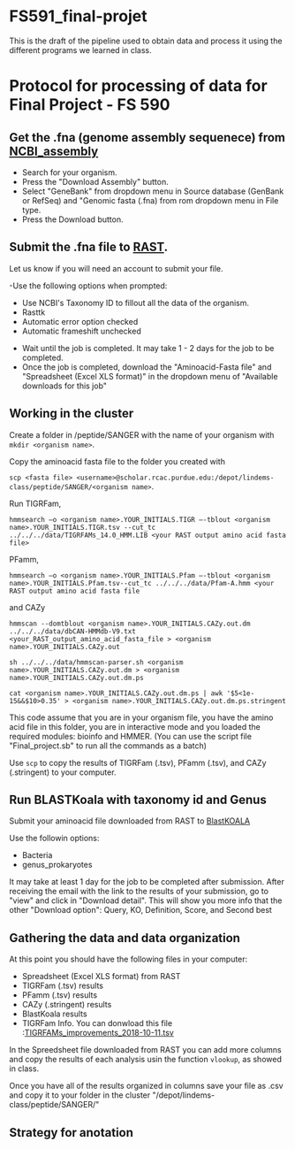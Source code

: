 # FS591_final-projet
This is the draft of the pipeline used to obtain data and process it using the different programs we learned in class. 

# Protocol for processing of data for Final Project - FS 590

## Get the .fna (genome assembly sequenece) from [NCBI_assembly](https://www.ncbi.nlm.nih.gov/assembly/)

- Search for your organism.
- Press the "Download Assembly" button. 
- Select "GeneBank" from dropdown menu in Source database (GenBank or RefSeq) and "Genomic fasta (.fna) from rom dropdown menu in File type. 
- Press the Download button.

## Submit the .fna file to [RAST](https://rast.nmpdr.org). 

Let us know if you will need an account to submit your file. 

-Use the following options when prompted:
  * Use NCBI's Taxonomy ID to fillout all the data of the organism.
  * Rasttk
  * Automatic error option checked 
  * Automatic frameshift unchecked

- Wait until the job is completed. It may take 1 - 2 days for the job to be completed. 
- Once the job is completed, download the "Aminoacid-Fasta file" and "Spreadsheet (Excel XLS format)" in the dropdown menu of "Available downloads for this job"

## Working in the cluster

Create a folder in /peptide/SANGER with the name of your organism with `mkdir <organism name>`. 

Copy the aminoacid fasta file to the folder you created with 

`scp <fasta file> <username>@scholar.rcac.purdue.edu:/depot/lindems-class/peptide/SANGER/<organism name>`.

Run TIGRFam, 

`hmmsearch –o <organism name>.YOUR_INITIALS.TIGR –-tblout <organism name>.YOUR_INITIALS.TIGR.tsv --cut_tc ../../../data/TIGRFAMs_14.0_HMM.LIB <your RAST output amino acid fasta file>`

PFamm, 

`hmmsearch –o <organism name>.YOUR_INITIALS.Pfam –-tblout <organism name>.YOUR_INITIALS.Pfam.tsv--cut_tc ../../../data/Pfam-A.hmm <your RAST output amino acid fasta file`

and CAZy

`hmmscan --domtblout <organism name>.YOUR_INITIALS.CAZy.out.dm ../../../data/dbCAN-HMMdb-V9.txt <your_RAST_output_amino_acid_fasta_file > <organism name>.YOUR_INITIALS.CAZy.out`

`sh ../../../data/hmmscan-parser.sh <organism name>.YOUR_INITIALS.CAZy.out.dm > <organism name>.YOUR_INITIALS.CAZy.out.dm.ps`

`cat <organism name>.YOUR_INITIALS.CAZy.out.dm.ps | awk '$5<1e-15&&$10>0.35' > <organism name>.YOUR_INITIALS.CAZy.out.dm.ps.stringent`

This code assume that you are in your organism file, you have the amino acid file in this folder, you are in interactive mode and you loaded the required modules: bioinfo and HMMER. (You can use the script file "Final_project.sb" to run all the commands as a batch)

Use `scp` to copy the results of TIGRFam (.tsv), PFamm (.tsv), and CAZy (.stringent) to your computer.

## Run BLASTKoala with taxonomy id and Genus

Submit your aminoacid file downloaded from RAST to [BlastKOALA](https://www.kegg.jp/blastkoala/)

Use the followin options:
* Bacteria
* genus_prokaryotes

It may take at least 1 day for the job to be completed after submission. 
After receiving the email with the link to the results of your submission, go to "view" and click in "Download detail". This will show you more info that the other "Download option": Query, KO, Definition, Score, and Second best

## Gathering the data and data organization

At this point you should have the following files in your computer:
* Spreadsheet (Excel XLS format) from RAST
* TIGRFam (.tsv) results
* PFamm (.tsv) results
* CAZy (.stringent) results
* BlastKoala results
* TIGRFam Info. You can donwload this file :[TIGRFAMs_improvements_2018-10-11.tsv](https://ftp.ncbi.nlm.nih.gov/hmm/TIGRFAMs/TIGRFAMs_improvements_2018-10-11.tsv)

In the Spreedsheet file downloaded from RAST you can add more columns and copy the results of each analysis usin the function `vlookup`, as showed in class.

Once you have all of the results organized in columns save your file as .csv and copy it to your folder in the cluster "/depot/lindems-class/peptide/SANGER/<organism name>"

## Strategy for anotation

